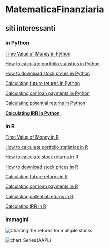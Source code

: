 # MatematicaFinanziaria

## siti  interessanti

### in Python

[Time Value of Money in Python](https://www.codingfinance.com/post/2018-03-19-tvm_py/)

[How to calculate portfolio statistics in Python](https://www.codingfinance.com/post/2018-04-20-portfolio-stats-py/)

[How to download stock prices in Python](https://www.codingfinance.com/post/2018-03-27-download-price-py/)

[Calculating future returns in Python](https://www.codingfinance.com/post/2018-03-23-future-value-py/)

[Calculating car loan payments in Python](https://www.codingfinance.com/post/2018-03-23-car-payment-py/)

[Calculating potential returns in Python](https://www.codingfinance.com/post/2018-03-22-billboard-py/)

[**Calculating IRR in Python**](https://www.codingfinance.com/post/2018-03-20-irr-py/)

### in R

[Time Value of Money in R](https://www.codingfinance.com/post/2018-03-18-tvm/)

[How to calculate portfolio statistics in R](https://www.codingfinance.com/post/2018-04-20-portfolio-stats/)

[How to calculate stock returns in R](https://www.codingfinance.com/post/2018-04-03-calc-returns/)

[How to download stock prices in R](https://www.codingfinance.com/post/2018-03-27-download-price/)

[Calculating future returns in R](https://www.codingfinance.com/post/2018-03-23-future-value/)

[Calculating car loan payments in R](https://www.codingfinance.com/post/2018-03-23-car-payment/)

[Calculating potential returns in R](https://www.codingfinance.com/post/2018-03-22-billboard/)

[Calculating IRR in R](https://www.codingfinance.com/post/2018-03-20-irr/)

[]()

[]()

### immagini

![Charting the returns for multiple stocks](https://www.codingfinance.com/post/2018-04-03-calc-returns_files/figure-html/chart-mult-daily-returns-1.png)

![chart_Series(AAPL)](https://www.codingfinance.com/post/2018-03-27-download-price_files/figure-html/unnamed-chunk-5-1.png)



[]()

[]()

[]()

[]()

[]()

[]()

[]()

[]()
